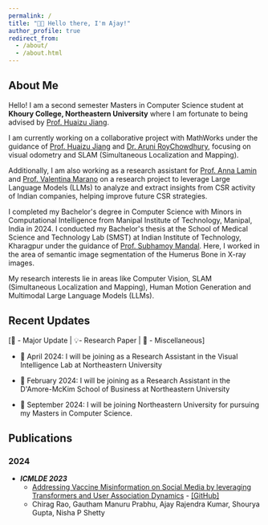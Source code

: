 ```yaml
---
permalink: /
title: "👋🏽 Hello there, I'm Ajay!"
author_profile: true
redirect_from:
  - /about/
  - /about.html
---
```


## About Me

Hello! I am a second semester Masters in Computer Science student at **Khoury College, Northeastern University** where I am fortunate to being advised by [Prof. Huaizu Jiang](https://jianghz.me/). 

I am currently working on a collaborative project with MathWorks under the guidance of [Prof. Huaizu Jiang](https://jianghz.me/) and [Dr. Aruni RoyChowdhury](https://arunirc.github.io/about/), focusing on visual odometry and SLAM (Simultaneous Localization and Mapping).

Additionally, I am also working as a research assistant for [Prof. Anna Lamin](https://damore-mckim.northeastern.edu/people/anna-lamin/) and [Prof. Valentina Marano](https://damore-mckim.northeastern.edu/people/valentina-marano/) on a research project to leverage Large Language Models (LLMs) to analyze and extract insights from CSR activity of Indian companies, helping improve future CSR strategies.

I completed my Bachelor's degree in Computer Science with Minors in Computational Intelligence from Manipal Institute of
Technology, Manipal, India in 2024. I conducted my Bachelor's thesis at the School of Medical
Science and Technology Lab (SMST) at
Indian Institute of Technology, Kharagpur under the guidance
of [Prof. Subhamoy Mandal](https://www.iitkgp.ac.in/department/MM/faculty/mm-smandal). Here, I worked in the
area of semantic image segmentation of the Humerus Bone in X-ray images.

My research interests lie in areas like Computer Vision, SLAM (Simultaneous Localization and Mapping), Human Motion Generation and Multimodal Large Language Models (LLMs). 

## Recent Updates

[🌟 - Major Update | 💡- Research Paper | 📌 - Miscellaneous]

- 🌟 April 2024: I will be joining as a Research Assistant in the Visual Intelligence Lab at Northeastern University 

- 🌟 February 2024: I will be joining as a Research Assistant in the D'Amore-McKim School of Business at Northeastern University 

- 🌟 September 2024: I will be joining Northeastern University for pursuing my Masters in Computer Science.

## Publications

### 2024

- ***ICMLDE 2023*** 
    - [Addressing Vaccine Misinformation on Social Media by leveraging Transformers and User Association Dynamics](https://www.sciencedirect.com/science/article/pii/S1877050924008470) - [[GitHub]](https://github.com/ajaystar8/Vaccine_Misinformation_Project.git)
    - Chirag Rao, Gautham Manuru Prabhu, Ajay Rajendra Kumar, Shourya Gupta, Nisha P Shetty
  
